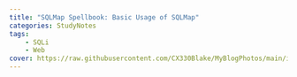 ```yaml
---
title: "SQLMap Spellbook: Basic Usage of SQLMap"
categories: StudyNotes
tags:
    - SQLi
    - Web
cover: https://raw.githubusercontent.com/CX330Blake/MyBlogPhotos/main/image/Blog_cover%20(13)-min.jpg
---
```

